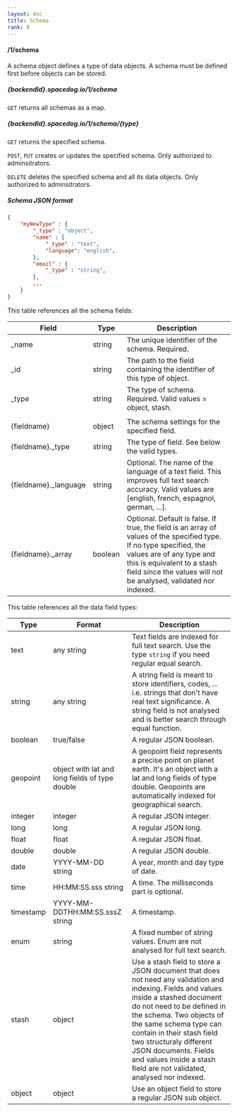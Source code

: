 ```yaml
---
layout: doc
title: Schema
rank: 0
---
```


#### /1/schema

A schema object defines a type of data objects. A schema must be defined first before objects can be stored.

##### {backendId}.spacedog.io/1/schema

`GET` returns all schemas as a map.

##### {backendId}.spacedog.io/1/schema/{type}

`GET` returns the specified schema.

`POST`, `PUT` creates or updates the specified schema. Only authorized to adminsitrators.

`DELETE` deletes the specified schema and all its data objects. Only authorized to adminsitrators.

##### Schema JSON format

```json
{
	"myNewType" : {
	    "_type" : "object",
	    "name" : {
	        "_type" : "text",
	        "language": "english",
	    },
	    "email" : {
	        "_type" : "string",
		},
		...
	}
}
```

This table references all the schema fields:

Field | Type | Description
------|------|------------
_name | string | The unique identifier of the schema. Required.
_id | string | The path to the field containing the identifier of this type of object.
_type | string | The type of schema. Required. Valid values = object, stash.
  |  |  
{fieldname} | object | The schema settings for the specified field.
{fieldname}._type | string | The type of field. See below the valid types.
{fieldname}._language | string | Optional. The name of the language of a text field. This improves full text search accuracy. Valid values are [english, french, espagnol, german, ...].
{fieldname}._array | boolean | Optional. Default is false. If true, the field is an array of values of the specified type. If no type specified, the values are of any type and this is equivalent to a stash field since the values will not be analysed, validated nor indexed.

This table references all the data field types:

Type | Format | Description
-----|--------|------------
text | any string | Text fields are indexed for full text search. Use the type `string` if you need regular equal search.
string | any string | A string field is meant to store identifiers, codes, ... i.e. strings that don't have real text significance. A string field is not analysed and is better search through equal function.
boolean | true/false | A regular JSON boolean.
geopoint | object with lat and long fields of type double | A geopoint field represents a precise point on planet earth. It's an object with a lat and long fields of type double. Geopoints are automatically indexed for geographical search.
integer | integer | A regular JSON integer.
long | long | A regular JSON long.
float | float | A regular JSON float.
double | double | A regular JSON double.
date | YYYY-MM-DD string| A year, month and day type of date.
time | HH:MM:SS.sss string | A time. The milliseconds part is optional.
timestamp | YYYY-MM-DDTHH:MM:SS.sssZ string | A timestamp.
enum | string | A fixed number of string values. Enum are not analysed for full text search.
stash | object | Use a stash field to store a JSON document that does not need any validation and indexing. Fields and values inside a stashed document do not need to be defined in the schema. Two objects of the same schema type can contain in their stash field two structuraly different JSON documents. Fields and values inside a stash field are not validated, analysed nor indexed.
object | object | Use an object field to store a regular JSON sub object.
